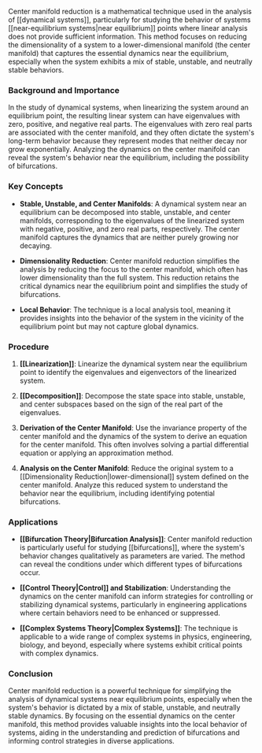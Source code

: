 Center manifold reduction is a mathematical technique used in the analysis of [[dynamical systems]], particularly for studying the behavior of systems [[near-equilibrium systems|near equilibrium]] points where linear analysis does not provide sufficient information. This method focuses on reducing the dimensionality of a system to a lower-dimensional manifold (the center manifold) that captures the essential dynamics near the equilibrium, especially when the system exhibits a mix of stable, unstable, and neutrally stable behaviors.

### Background and Importance

In the study of dynamical systems, when linearizing the system around an equilibrium point, the resulting linear system can have eigenvalues with zero, positive, and negative real parts. The eigenvalues with zero real parts are associated with the center manifold, and they often dictate the system's long-term behavior because they represent modes that neither decay nor grow exponentially. Analyzing the dynamics on the center manifold can reveal the system's behavior near the equilibrium, including the possibility of bifurcations.

### Key Concepts

- **Stable, Unstable, and Center Manifolds**: A dynamical system near an equilibrium can be decomposed into stable, unstable, and center manifolds, corresponding to the eigenvalues of the linearized system with negative, positive, and zero real parts, respectively. The center manifold captures the dynamics that are neither purely growing nor decaying.

- **Dimensionality Reduction**: Center manifold reduction simplifies the analysis by reducing the focus to the center manifold, which often has lower dimensionality than the full system. This reduction retains the critical dynamics near the equilibrium point and simplifies the study of bifurcations.

- **Local Behavior**: The technique is a local analysis tool, meaning it provides insights into the behavior of the system in the vicinity of the equilibrium point but may not capture global dynamics.

### Procedure

1. **[[Linearization]]**: Linearize the dynamical system near the equilibrium point to identify the eigenvalues and eigenvectors of the linearized system.

2. **[[Decomposition]]**: Decompose the state space into stable, unstable, and center subspaces based on the sign of the real part of the eigenvalues.

3. **Derivation of the Center Manifold**: Use the invariance property of the center manifold and the dynamics of the system to derive an equation for the center manifold. This often involves solving a partial differential equation or applying an approximation method.

4. **Analysis on the Center Manifold**: Reduce the original system to a [[Dimensionality Reduction|lower-dimensional]] system defined on the center manifold. Analyze this reduced system to understand the behavior near the equilibrium, including identifying potential bifurcations.

### Applications

- **[[Bifurcation Theory|Bifurcation Analysis]]**: Center manifold reduction is particularly useful for studying [[bifurcations]], where the system's behavior changes qualitatively as parameters are varied. The method can reveal the conditions under which different types of bifurcations occur.

- **[[Control Theory|Control]] and Stabilization**: Understanding the dynamics on the center manifold can inform strategies for controlling or stabilizing dynamical systems, particularly in engineering applications where certain behaviors need to be enhanced or suppressed.

- **[[Complex Systems Theory|Complex Systems]]**: The technique is applicable to a wide range of complex systems in physics, engineering, biology, and beyond, especially where systems exhibit critical points with complex dynamics.

### Conclusion

Center manifold reduction is a powerful technique for simplifying the analysis of dynamical systems near equilibrium points, especially when the system's behavior is dictated by a mix of stable, unstable, and neutrally stable dynamics. By focusing on the essential dynamics on the center manifold, this method provides valuable insights into the local behavior of systems, aiding in the understanding and prediction of bifurcations and informing control strategies in diverse applications.